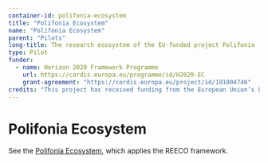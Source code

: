 ```yaml
---
container-id: polifonia-ecosystem
title: "Polifonia Ecosystem"
name: "Polifonia Ecosystem"
parent: "Pilots"
long-title: The research ecosystem of the EU-funded project Polifonia
type: Pilot
funder:
  - name: Horizon 2020 Framework Programme
    url: https://cordis.europa.eu/programme/id/H2020-EC
    grant-agreement: "https://cordis.europa.eu/project/id/101004746"
credits: "This project has received funding from the European Union’s Horizon 2020 research and innovation programme under grant agreement N. 101004746."
--- 
```


# Polifonia Ecosystem
See the [Polifonia Ecosystem](http://polifonia-project.github.io/ecosystem), which applies the REECO framework.
